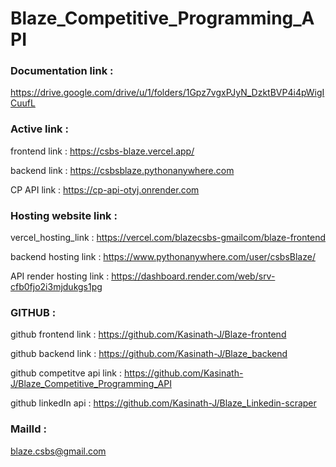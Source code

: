 # Blaze_Competitive_Programming_API


### Documentation link : 
https://drive.google.com/drive/u/1/folders/1Gpz7vgxPJyN_DzktBVP4i4pWigICuufL    

### Active link : 

frontend link : https://csbs-blaze.vercel.app/

backend link : https://csbsblaze.pythonanywhere.com

CP API link : https://cp-api-otyj.onrender.com



### Hosting website link : 

vercel_hosting_link : https://vercel.com/blazecsbs-gmailcom/blaze-frontend

backend hosting link : https://www.pythonanywhere.com/user/csbsBlaze/

API render hosting link : https://dashboard.render.com/web/srv-cfb0fjo2i3mjdukgs1pg


### GITHUB : 

github frontend link : https://github.com/Kasinath-J/Blaze-frontend

github backend link : https://github.com/Kasinath-J/Blaze_backend

github competitve api link : https://github.com/Kasinath-J/Blaze_Competitive_Programming_API

github linkedIn api : https://github.com/Kasinath-J/Blaze_Linkedin-scraper


### MailId :

blaze.csbs@gmail.com
